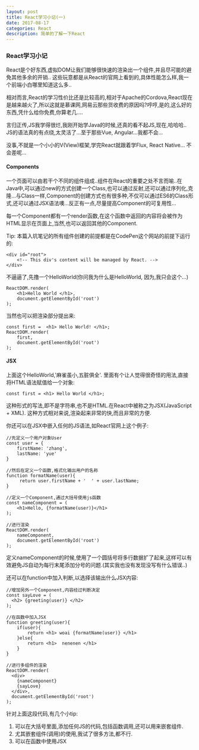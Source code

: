 ```yaml
---
layout: post
title: React学习小记(一)
date: 2017-08-17
categories: React
description: 简单的了解一下React
---
```


### React学习小记

React是个好东西,虚拟DOM让我们能够很快速的渲染出一个组件,并且尽可能的避免其他多余的开销.. 这些玩意都是从React的官网上看到的,具体性能怎么样,我一个前端小白哪里知道这么多..

相对而言,React的学习性价比还是比较高的,相对于Apache的Cordova,React现在是越来越火了,所以这就是慕课网,网易云那些货收费的原因吗?哼哼,是的,这么好的东西,凭什么给你免费,你算老几....

言归正传,JS我学得很烂,我刚开始学Java的时候,还真的看不起JS,现在,哈哈哈.. JS的语法真的有点绕,太灵活了...至于那些Vue, Angular...我都不会...

没事,不就是一个小小的V(View)框架,学完React就跟着学Flux, React Native... 不会差呢...

#### Components

一个页面可以由若干个不同的组件组成..组件在React的重要之处不言而喻..在Java中,可以通过new的方式创建一个Class,也可以通过反射,还可以通过序列化,克隆...与Class一样,Component的创建方式也有很多种,不仅可以通过ES6的Class形式,还可以通过JSX语法噢...反正有一点,尽量提高Component的可复用性...

每一个Component都有一个render函数,在这个函数中返回的内容将会被作为HTML显示在页面上,当然,也可以返回其他的Component.

Tip: 本篇入坑笔记的所有组件创建的前提都是在CodePen这个网站的前提下运行的:
    
    <div id="root">
        <!-- This div's content will be managed by React. -->
    </div>

不逼逼了,先撸一个HelloWorld(你问我为什么是HelloWorld, 因为,我只会这个...)

    ReactDOM.render(
        <h1>Hello World </h1>,
        document.getElementById('root')
    );

当然也可以把渲染部分提出来:

    const first =  <h1> Hello World! </h1>;
    ReactDOM.render(
        first,
        document.getElementById('root')
    );

#### JSX

上面这个HelloWorld,'麻雀虽小,五脏俱全'. 里面有个让人觉得很奇怪的用法,直接将HTML语法赋值给一个对象: 

    const first = <h1> Hello World </h1>;

这种形式的写法,即不是字符串,也不是HTML.在React中被称之为JSX(JavaScript + XML). 这种方式相对来说,渲染起来非常的快,而且非常的方便.

你还可以在JSX中嵌入任何的JS语法,如React官网上这个例子:

    //先定义一个用户对象User
    const user = {
        firstName: 'zhang',
        lastName: 'yue'
    }

    //然后在定义一个函数,格式化输出用户的名称
    function formatName(user){
         return user.firstName + '  ' + user.lastName;
    }

    //定义一个Component,通过大括号使用js函数
    const nameComponent = (
        <h1>Hello, {formatName(user)}</h1>
    );

    //进行渲染
    ReactDOM.render(
        nameComponent,
        document.getElementById('root')
    );

定义nameComponent的时候,使用了一个圆括号将多行数据扩了起来,这样可以有效避免JS自动为每行末尾添加分号的问题.(其实我也没有发现没写有什么错误..)

还可以在function中加入判断,以选择该输出什么JSX内容:

    //增加另外一个Component,内容经过判断决定
    const sayLove = (
      <h2> {greeting(user)} </h2>
    );

    //在函数中加入JSX
    function greeting(user){
        if(user){
            return <h1> woai {formatName(user)} </h1>
        }else{
            return <h1>  nenenen </h1>
        }
    }

    //进行多组件的渲染
    ReactDOM.render(
      <div>
        {nameComponent}
        {sayLove}
      </div>,                           
      document.getElementById('root')
    );

针对上面这段代码,有几个小tip:

1. 可以在大括号里面,添加任何JS的代码,包括函数调用,还可以用来嵌套组件.
2. 尤其嵌套组件(调用)的使用,我试了很多方法,都不行.
3. 可以在函数中使用JSX



